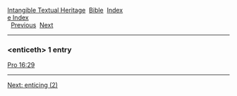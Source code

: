 [Intangible Textual Heritage](../../index)  [Bible](../index) 
[Index](index)   
[e Index](_e_)  
  [Previous](c03764)  [Next](c03766) 

------------------------------------------------------------------------

### &lt;enticeth&gt; 1 entry

[Pro 16:29](../kjv/pro016.htm#029)  

------------------------------------------------------------------------

[Next: enticing (2)](c03766)
